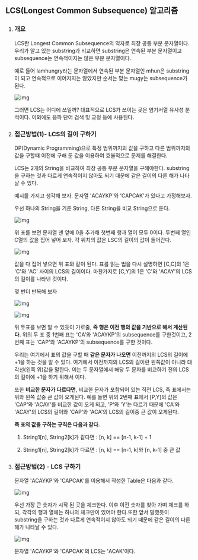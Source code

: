 ##  LCS(Longest Common Subsequence) 알고리즘



1. ### 개요

    LCS란 Longest Common Subsequence의 약자로 최장 공통 부분 문자열이다. 우리가 알고 있는 substring과 비교하면 substring은 연속된 부분 문자열이고 subsequence는 연속적이지는 않은 부분 문자열이다.

    예로 들어 Iamhungry라는 문자열에서 연속된 부분 문자열인 mhun은 substring이 되고 연속적으로 이어지지는 않았지만 순서는 맞는 mugy는 subsequence가 된다.

   ![img](https://t1.daumcdn.net/cfile/tistory/2129E647578398D221)

    그러면 LCS는 어디에 쓰일까? 대표적으로 LCS가 쓰이는 곳은 염기서열 유사성 분석이다. 이외에도 음파 단어 검색 및 교정 등에 사용된다.


2. ### 접근방법(1)- LCS의 길이 구하기

    DP(Dynamic Programming)으로 특정 범위까지의 값을 구하고 다른 범위까지의 값을 구할때 이전에 구해 둔 값을 이용하여 효율적으로 문제를 해결한다.



    LCS는 2개의 String을 비교하여 최장 공통 부분 문자열을 구해야한다. substring을 구하는 것과 다르게 연속적이지 않아도 되기 때문에 같은 길이의 다른 해가 나타날 수 있다.



   예시를 가지고 생각해 보자. 문자열 'ACAYKP'와 'CAPCAK'가 있다고 가정해보자.

   우선 하나의 String을 기준 String, 다른 String을 비교 String으로 둔다. 

   ![img](https://t1.daumcdn.net/cfile/tistory/211E5A4857839E6508)

    위 표를 보면 문자열 맨 앞에 0을 추가해 첫번째 행과 열이 모두 0이다. 두번째 열인 C열의 값을 집어 넣어 보자. 각 위치의 값은 LSC의 길이의 값이 들어간다.  

   ![img](https://t1.daumcdn.net/cfile/tistory/2652C94E57839C9420)

    값을 다 집어 넣으면 위 표와 같이 된다. 표를 읽는 법을 다시 설명하면 [C,C]의 1은 'C'와 'AC' 사이의 LCS의 길이이다. 마찬가지로 [C,Y]의 1은 'C'와 'ACAY'의 LCS의 길이를 나타낸 것이다.



    몇 번더 반복해 보자 

   ![img](https://t1.daumcdn.net/cfile/tistory/253B264B5783A0761D)

   ![img](https://t1.daumcdn.net/cfile/tistory/261BEC4B5783A07723)

    위 두표를 보면 알 수 있듯이 가로줄, **즉 행은 이전 행의 값을 기반으로 해서 계산된다.** 위의 두 표 중 1번째 표는 'CA'와 'ACAYKP'의 subsequence를 구한것이고, 2번째 표는 'CAP'와 'ACAYKP'의 subsequence를 구한 것이다.



    우리는 여기에서 표의 값을 구할 때 **같은 문자가 나오면** 이전까지의 LCS의 길이에 +1을 하는 것을 알 수 있다. 여기에서 이전까지의 LCS의 길이란 왼쪽값이 아니라 대각선(왼쪽 위)값을 말한다. 이는 두 문자열에서 해당 두 문자를 비교하기 전의 LCS의 길이에 +1을 하기 위해서 이다.



    또한 **비교한 문자가 다르다면**, 비교한 문자가 포함되어 있는 직전 LCS, 즉 표에서는 위와 왼쪽 값중 큰 값이 오게된다. 예를 들면 위의 2번째 표에서 [P,Y]의 값은 'CAP'와 'ACAY'를 비교한 값이 오게 되고, 'P'와 'Y'는 다르기 때문에 'CA'와 'ACAY'의 LCS의 길이와 'CAP'와 'ACA'의 LCS의 길이중 큰 값이 오게된다. 



    **즉 표의 값을 구하는 규칙은 다음과 같다.**

   1. String1[n], String2[k]가 같다면 : [n, k] == [n-1, k-1] + 1

   2. String1[n], String2[k]가 다르면 : [n, k] == [n-1, k]와 [n, k-1] 중 큰 값



3. ### 접근방법(2) - LCS 구하기

    문자열 'ACAYKP'와 'CAPCAK'를 이용해서 작성한 Table은 다음과 같다. 

   ![img](https://t1.daumcdn.net/cfile/tistory/26149A4F5783A8F90B)

    우선 가장 큰 숫자가 시작 된 곳을 체크한다. 이후 이전 숫자를 찾아 가며 체크를 하되, 각각의 행과 열에는 하나의 체크만이 있어야 한다.또한 앞서 말했듯이 substring을 구하는 것과 다르게 연속적이지 않아도 되기 때문에 같은 길이의 다른 해가 나타날 수 있다.

   ![img](https://t1.daumcdn.net/cfile/tistory/225D684B5783AAC90B)

   문자열 'ACAYKP'와 'CAPCAK'의 LCS는 'ACAK'이다.
